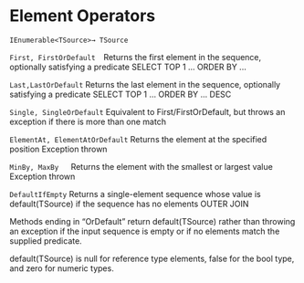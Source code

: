 # Element Operators
`IEnumerable<TSource>→ TSource`

`First, FirstOrDefault	`Returns the first element in the sequence, optionally satisfying a predicate	SELECT TOP 1 ... ORDER BY ...

`Last,LastOrDefault`	Returns the last element in the sequence, optionally satisfying a predicate	SELECT TOP 1 ... ORDER BY ... DESC

`Single, SingleOrDefault`	Equivalent to First/FirstOrDefault, but throws an exception if there is more than one match

`ElementAt, ElementAtOrDefault`	Returns the element at the specified position	Exception thrown

`MinBy, MaxBy	`Returns the element with the smallest or largest value	Exception thrown

`DefaultIfEmpty`	Returns a single-element sequence whose value is default(TSource) if the sequence has no elements	OUTER JOIN

Methods ending in “OrDefault” return default(TSource) rather than throwing an exception if the input sequence is empty or if no elements match the supplied predicate.

default(TSource) is null for reference type elements, false for the bool type, and zero for numeric types.
